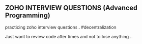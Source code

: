 ## ZOHO INTERVIEW QUESTIONS (Advanced Programming)

practicing zoho interview questions .
#decentralization

Just want to review code after times and not to lose anything ..
